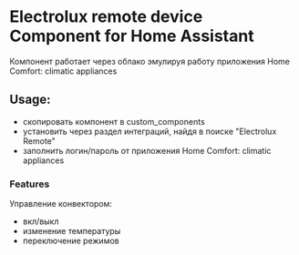 # Electrolux remote device Component for Home Assistant

Компонент работает через облако эмулируя работу приложения Home Comfort: climatic appliances

## Usage:
- скопировать компонент в custom_components
- установить через раздел интеграций, найдя в поиске "Electrolux Remote" 
- заполнить логин/пароль от приложения Home Comfort: climatic appliances

### Features
Управление конвектором:
- вкл/выкл
- изменение температуры
- переключение режимов